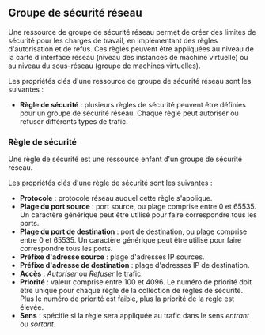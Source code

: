 ## Groupe de sécurité réseau
Une ressource de groupe de sécurité réseau permet de créer des limites de sécurité pour les charges de travail, en implémentant des règles d'autorisation et de refus. Ces règles peuvent être appliquées au niveau de la carte d'interface réseau (niveau des instances de machine virtuelle) ou au niveau du sous-réseau (groupe de machines virtuelles).

Les propriétés clés d'une ressource de groupe de sécurité réseau sont les suivantes :

- **Règle de sécurité** : plusieurs règles de sécurité peuvent être définies pour un groupe de sécurité réseau. Chaque règle peut autoriser ou refuser différents types de trafic.

### Règle de sécurité
Une règle de sécurité est une ressource enfant d'un groupe de sécurité réseau.

Les propriétés clés d'une règle de sécurité sont les suivantes :

- **Protocole** : protocole réseau auquel cette règle s'applique.
- **Plage du port source** : port source, ou plage comprise entre 0 et 65535. Un caractère générique peut être utilisé pour faire correspondre tous les ports. 
- **Plage du port de destination** : port de destination, ou plage comprise entre 0 et 65535. Un caractère générique peut être utilisé pour faire correspondre tous les ports.
- **Préfixe d'adresse source** : plage d'adresses IP sources. 
- **Préfixe d'adresse de destination** : plage d'adresses IP de destination.
- **Accès** : *Autoriser* ou *Refuser* le trafic.
- **Priorité** : valeur comprise entre 100 et 4096. Le numéro de priorité doit être unique pour chaque règle de la collection de règles de sécurité. Plus le numéro de priorité est faible, plus la priorité de la règle est élevée.
- **Sens** : spécifie si la règle sera appliquée au trafic dans le sens *entrant* ou *sortant*. 

<!---HONumber=Sept15_HO4-->
